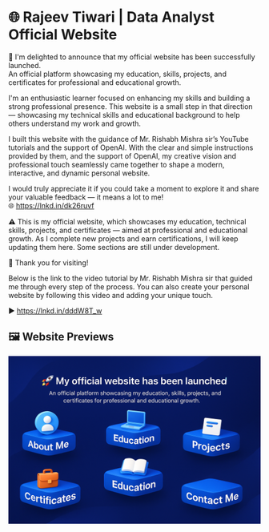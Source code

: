 # 🌐 Rajeev Tiwari | Data Analyst Official Website

🚀 I'm delighted to announce that my official website has been successfully launched.<br>
An official platform showcasing my education, skills, projects, and certificates for professional and educational growth.

I'm an enthusiastic learner focused on enhancing my skills and building a strong professional presence. This website is a small step in that direction — showcasing my technical skills and educational background to help others understand my work and growth.

I built this website with the guidance of Mr. Rishabh Mishra sir’s YouTube tutorials and the support of OpenAI. With the clear and simple instructions provided by them, and the support of OpenAI, my creative vision and professional touch seamlessly came together to shape a modern, interactive, and dynamic personal website.

I would truly appreciate it if you could take a moment to explore it and share your valuable feedback — it means a lot to me!<br>
🌐 https://lnkd.in/dk26ruvf

⚠️ This is my official website, which showcases my education, technical skills, projects, and certificates — aimed at professional and educational growth. As I complete new projects and earn certifications, I will keep updating them here. Some sections are still under development.

🤝 Thank you for visiting!

Below is the link to the video tutorial by Mr. Rishabh Mishra sir that guided me through every step of the process. 
You can also create your personal website by following this video and adding your unique touch.

▶️ https://lnkd.in/dddW8T_w

## 🖼️ Website Previews

![Website Screenshot 1](./Website.png)
